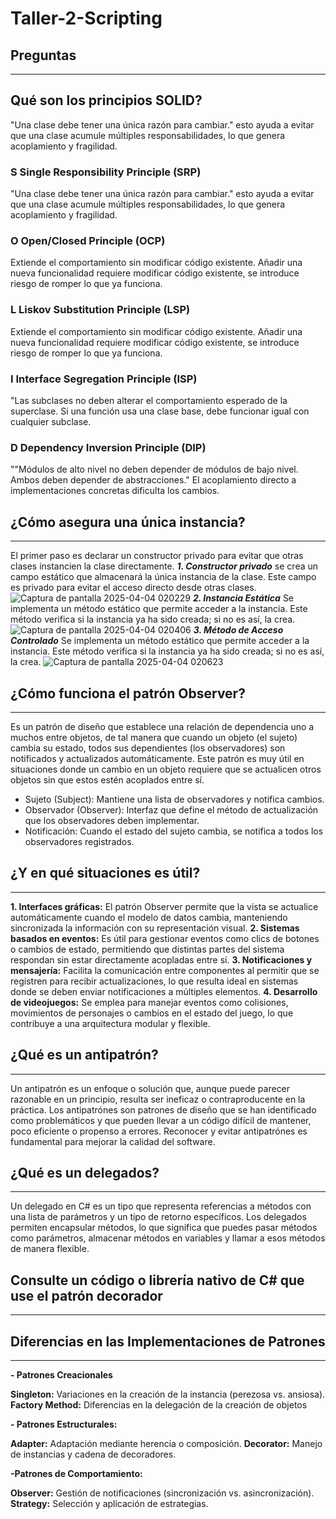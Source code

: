 # Taller-2-Scripting
## Preguntas 
---
## Qué son los principios SOLID?
"Una clase debe tener una única razón para cambiar."
esto ayuda a evitar que una clase acumule múltiples responsabilidades, lo que genera acoplamiento y fragilidad.
### S Single Responsibility Principle (SRP)
"Una clase debe tener una única razón para cambiar."
esto ayuda a evitar que una clase acumule múltiples responsabilidades, lo que genera acoplamiento y fragilidad.
### O Open/Closed Principle (OCP)
Extiende el comportamiento sin modificar código existente.
Añadir una nueva funcionalidad requiere modificar código existente, se introduce riesgo de romper lo que ya funciona.
### L Liskov Substitution Principle (LSP)
Extiende el comportamiento sin modificar código existente.
Añadir una nueva funcionalidad requiere modificar código existente, se introduce riesgo de romper lo que ya funciona.
### I Interface Segregation Principle (ISP)
"Las subclases no deben alterar el comportamiento esperado de la superclase.
Si una función usa una clase base, debe funcionar igual con cualquier subclase.
### D Dependency Inversion Principle (DIP)
""Módulos de alto nivel no deben depender de módulos de bajo nivel. Ambos deben depender de abstracciones."
El acoplamiento directo a implementaciones concretas dificulta los cambios.

## ¿Cómo asegura una única instancia?
---
El primer paso es declarar un constructor privado para evitar que otras clases instancien la clase directamente.
***1. Constructor privado*** 
se crea un campo estático que almacenará la única instancia de la clase. Este campo es privado para evitar el acceso directo desde otras clases.
![Captura de pantalla 2025-04-04 020229](https://github.com/user-attachments/assets/1d16ff1e-6eca-44b4-96a3-cc47b9eceb32)
***2. Instancia Estática***
Se implementa un método estático que permite acceder a la instancia. Este método verifica si la instancia ya ha sido creada; si no es así, la crea.
![Captura de pantalla 2025-04-04 020406](https://github.com/user-attachments/assets/d66a13ba-ecbd-40ad-8462-f28d880bbab3)
***3. Método de Acceso Controlado***
Se implementa un método estático que permite acceder a la instancia. Este método verifica si la instancia ya ha sido creada; si no es así, la crea.
![Captura de pantalla 2025-04-04 020623](https://github.com/user-attachments/assets/a0095189-4122-45e4-9261-274d1004cdec)

## ¿Cómo funciona el patrón Observer?
---
Es un patrón de diseño que establece una relación de dependencia uno a muchos entre objetos, de tal manera que cuando un objeto (el sujeto) cambia su estado, todos sus dependientes (los observadores) son notificados y actualizados automáticamente. Este patrón es muy útil en situaciones donde un cambio en un objeto requiere que se actualicen otros objetos sin que estos estén acoplados entre sí.

- Sujeto (Subject): Mantiene una lista de observadores y notifica cambios.
- Observador (Observer): Interfaz que define el método de actualización que los observadores deben implementar.
- Notificación: Cuando el estado del sujeto cambia, se notifica a todos los observadores registrados.

## ¿Y en qué situaciones es útil?
---
**1. Interfaces gráficas:**  El patrón Observer permite que la vista se actualice automáticamente cuando el modelo de datos cambia, manteniendo sincronizada la información con su representación visual.
**2. Sistemas basados en eventos:** Es útil para gestionar eventos como clics de botones o cambios de estado, permitiendo que distintas partes del sistema respondan sin estar directamente acopladas entre sí.
**3. Notificaciones y mensajería:** Facilita la comunicación entre componentes al permitir que se registren para recibir actualizaciones, lo que resulta ideal en sistemas donde se deben enviar notificaciones a múltiples elementos.
**4. Desarrollo de videojuegos:** Se emplea para manejar eventos como colisiones, movimientos de personajes o cambios en el estado del juego, lo que contribuye a una arquitectura modular y flexible.

## ¿Qué es un antipatrón?
---
Un antipatrón es un enfoque o solución que, aunque puede parecer razonable en un principio, resulta ser ineficaz o contraproducente en la práctica. Los antipatrónes son patrones de diseño que se han identificado como problemáticos y que pueden llevar a un código difícil de mantener, poco eficiente o propenso a errores. Reconocer y evitar antipatrónes es fundamental para mejorar la calidad del software.

## ¿Qué es un delegados?
---
Un delegado en C# es un tipo que representa referencias a métodos con una lista de parámetros y un tipo de retorno específicos. Los delegados permiten encapsular métodos, lo que significa que puedes pasar métodos como parámetros, almacenar métodos en variables y llamar a esos métodos de manera flexible.

## Consulte un código o librería nativo de C# que use el patrón decorador
---
## Diferencias en las Implementaciones de Patrones
---
**- Patrones Creacionales**

**Singleton:** Variaciones en la creación de la instancia (perezosa vs. ansiosa).
**Factory Method:** Diferencias en la delegación de la creación de objetos


**- Patrones Estructurales:**

**Adapter:** Adaptación mediante herencia o composición.
**Decorator:** Manejo de instancias y cadena de decoradores.


**-Patrones de Comportamiento:**

**Observer:** Gestión de notificaciones (sincronización vs. asincronización).
**Strategy:** Selección y aplicación de estrategias.
